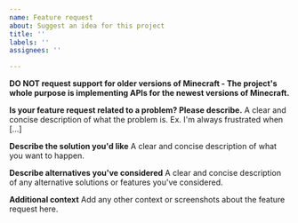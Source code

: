 ```yaml
---
name: Feature request
about: Suggest an idea for this project
title: ''
labels: ''
assignees: ''

---
```


__DO NOT request support for older versions of Minecraft - The project's whole purpose is implementing APIs for the newest versions of Minecraft.__

**Is your feature request related to a problem? Please describe.**
A clear and concise description of what the problem is. Ex. I'm always frustrated when [...]

**Describe the solution you'd like**
A clear and concise description of what you want to happen.

**Describe alternatives you've considered**
A clear and concise description of any alternative solutions or features you've considered.

**Additional context**
Add any other context or screenshots about the feature request here.

